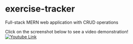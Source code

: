 # exercise-tracker
Full-stack MERN web application with CRUD operations

Click on the screenshot below to see a video demonstration!
[![Youtube Link](https://img.youtube.com/vi/PmNX16APVLM/0.jpg)](https://www.youtube.com/watch?v=PmNX16APVLM)
